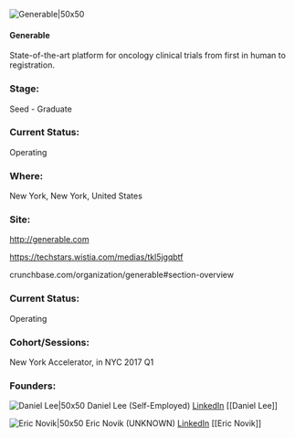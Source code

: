 

![Generable|50x50](https://apimg.techstars.com/connect/images/image_files/5a0072799c66a96aac00002a/original/generable_logo.png)

#### Generable
State-of-the-art platform for oncology clinical trials from first in human to registration.

### Stage: 
Seed - Graduate 

### Current Status: 
Operating

### Where:
New York, New York, United States

### Site:
http://generable.com

https://techstars.wistia.com/medias/tkl5jgqbtf

crunchbase.com/organization/generable#section-overview

### Current Status: 
Operating

### Cohort/Sessions: 
New York Accelerator, in NYC 2017 Q1

### Founders: 

![Daniel Lee|50x50](https://apimg.techstars.com/connect/images/image_files/586d27e2bbe36f1cce000002/original/25f52ea.jpg) Daniel Lee (Self-Employed) [LinkedIn](https://linkedin.com/in/syclik) [[Daniel Lee]]

![Eric Novik|50x50](https://apimg.techstars.com/connect/images/image_files/5859c89ebbe36f6a15000005/original/me.png) Eric Novik (UNKNOWN) [LinkedIn](https://linkedin.com/in/enovik) [[Eric Novik]]


